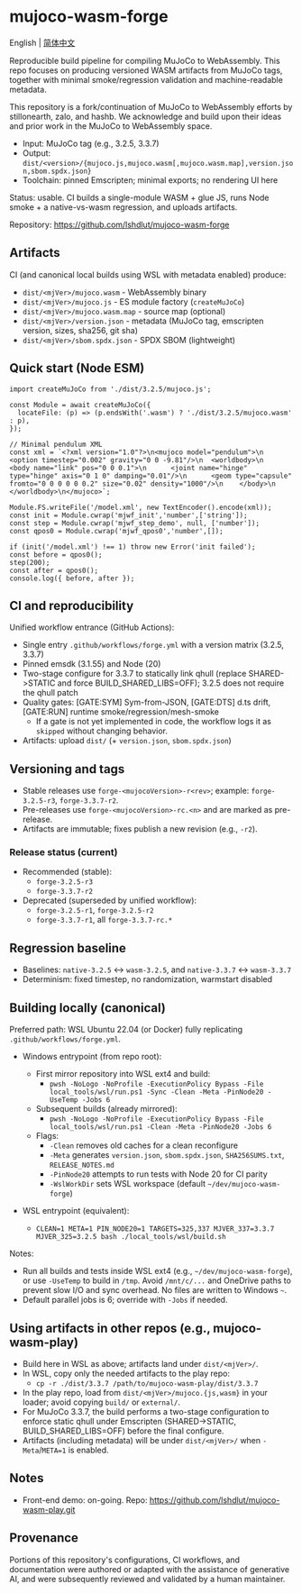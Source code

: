 # mujoco-wasm-forge

English | [简体中文](README.zh-CN.md)

Reproducible build pipeline for compiling MuJoCo to WebAssembly. This repo focuses on producing versioned WASM artifacts from MuJoCo tags, together with minimal smoke/regression validation and machine-readable metadata.

This repository is a fork/continuation of MuJoCo to WebAssembly efforts by stillonearth, zalo, and hashb. We acknowledge and build upon their ideas and prior work in the MuJoCo to WebAssembly space.

- Input: MuJoCo tag (e.g., 3.2.5, 3.3.7)
- Output: `dist/<version>/{mujoco.js,mujoco.wasm[,mujoco.wasm.map],version.json,sbom.spdx.json}`
- Toolchain: pinned Emscripten; minimal exports; no rendering UI here

Status: usable. CI builds a single-module WASM + glue JS, runs Node smoke + a native-vs-wasm regression, and uploads artifacts.

Repository: https://github.com/lshdlut/mujoco-wasm-forge

## Artifacts

CI (and canonical local builds using WSL with metadata enabled) produce:

- `dist/<mjVer>/mujoco.wasm` - WebAssembly binary
- `dist/<mjVer>/mujoco.js` - ES module factory (`createMuJoCo`)
- `dist/<mjVer>/mujoco.wasm.map` - source map (optional)
- `dist/<mjVer>/version.json` - metadata (MuJoCo tag, emscripten version, sizes, sha256, git sha)
- `dist/<mjVer>/sbom.spdx.json` - SPDX SBOM (lightweight)

## Quick start (Node ESM)

```
import createMuJoCo from './dist/3.2.5/mujoco.js';

const Module = await createMuJoCo({
  locateFile: (p) => (p.endsWith('.wasm') ? './dist/3.2.5/mujoco.wasm' : p),
});

// Minimal pendulum XML
const xml = `<?xml version="1.0"?>\n<mujoco model="pendulum">\n  <option timestep="0.002" gravity="0 0 -9.81"/>\n  <worldbody>\n    <body name="link" pos="0 0 0.1">\n      <joint name="hinge" type="hinge" axis="0 1 0" damping="0.01"/>\n      <geom type="capsule" fromto="0 0 0 0 0 0.2" size="0.02" density="1000"/>\n    </body>\n  </worldbody>\n</mujoco>`;

Module.FS.writeFile('/model.xml', new TextEncoder().encode(xml));
const init = Module.cwrap('mjwf_init','number',['string']);
const step = Module.cwrap('mjwf_step_demo', null, ['number']);
const qpos0 = Module.cwrap('mjwf_qpos0','number',[]);

if (init('/model.xml') !== 1) throw new Error('init failed');
const before = qpos0();
step(200);
const after = qpos0();
console.log({ before, after });
```

## CI and reproducibility

Unified workflow entrance (GitHub Actions):

- Single entry `.github/workflows/forge.yml` with a version matrix (3.2.5, 3.3.7)
- Pinned emsdk (3.1.55) and Node (20)
- Two-stage configure for 3.3.7 to statically link qhull (replace SHARED->STATIC and force BUILD_SHARED_LIBS=OFF); 3.2.5 does not require the qhull patch
- Quality gates: [GATE:SYM] Sym-from-JSON, [GATE:DTS] d.ts drift, [GATE:RUN] runtime smoke/regression/mesh-smoke
  - If a gate is not yet implemented in code, the workflow logs it as `skipped` without changing behavior.
- Artifacts: upload `dist/` (+ `version.json`, `sbom.spdx.json`)

## Versioning and tags

- Stable releases use `forge-<mujocoVersion>-r<rev>`; example: `forge-3.2.5-r3`, `forge-3.3.7-r2`.
- Pre-releases use `forge-<mujocoVersion>-rc.<n>` and are marked as pre-release.
- Artifacts are immutable; fixes publish a new revision (e.g., `-r2`).

### Release status (current)
- Recommended (stable):
  - `forge-3.2.5-r3`
  - `forge-3.3.7-r2`
- Deprecated (superseded by unified workflow):
  - `forge-3.2.5-r1`, `forge-3.2.5-r2`
  - `forge-3.3.7-r1`, all `forge-3.3.7-rc.*`

## Regression baseline

- Baselines: `native-3.2.5` <-> `wasm-3.2.5`, and `native-3.3.7` <-> `wasm-3.3.7`
- Determinism: fixed timestep, no randomization, warmstart disabled

## Building locally (canonical)

Preferred path: WSL Ubuntu 22.04 (or Docker) fully replicating `.github/workflows/forge.yml`.

- Windows entrypoint (from repo root):
  - First mirror repository into WSL ext4 and build:
    - `pwsh -NoLogo -NoProfile -ExecutionPolicy Bypass -File local_tools/wsl/run.ps1 -Sync -Clean -Meta -PinNode20 -UseTemp -Jobs 6`
  - Subsequent builds (already mirrored):
    - `pwsh -NoLogo -NoProfile -ExecutionPolicy Bypass -File local_tools/wsl/run.ps1 -Clean -Meta -PinNode20 -Jobs 6`
  - Flags:
    - `-Clean` removes old caches for a clean reconfigure
    - `-Meta` generates `version.json`, `sbom.spdx.json`, `SHA256SUMS.txt`, `RELEASE_NOTES.md`
    - `-PinNode20` attempts to run tests with Node 20 for CI parity
     - `-WslWorkDir` sets WSL workspace (default `~/dev/mujoco-wasm-forge`)

- WSL entrypoint (equivalent):
  - `CLEAN=1 META=1 PIN_NODE20=1 TARGETS=325,337 MJVER_337=3.3.7 MJVER_325=3.2.5 bash ./local_tools/wsl/build.sh`

Notes:
- Run all builds and tests inside WSL ext4 (e.g., `~/dev/mujoco-wasm-forge`), or use `-UseTemp` to build in `/tmp`. Avoid `/mnt/c/...` and OneDrive paths to prevent slow I/O and sync overhead. No files are written to Windows `~`.
- Default parallel jobs is 6; override with `-Jobs` if needed.

## Using artifacts in other repos (e.g., mujoco-wasm-play)

- Build here in WSL as above; artifacts land under `dist/<mjVer>/`.
- In WSL, copy only the needed artifacts to the play repo:
  - `cp -r ./dist/3.3.7 /path/to/mujoco-wasm-play/dist/3.3.7`
- In the play repo, load from `dist/<mjVer>/mujoco.{js,wasm}` in your loader; avoid copying `build/` or `external/`.
- For MuJoCo 3.3.7, the build performs a two-stage configuration to enforce static qhull under Emscripten (SHARED->STATIC, BUILD_SHARED_LIBS=OFF) before the final configure.
- Artifacts (including metadata) will be under `dist/<mjVer>/` when `-Meta`/`META=1` is enabled.

## Notes

- Front-end demo: on-going. Repo: https://github.com/lshdlut/mujoco-wasm-play.git

## Provenance

Portions of this repository's configurations, CI workflows, and documentation were authored or adapted with the assistance of generative AI, and were subsequently reviewed and validated by a human maintainer.




